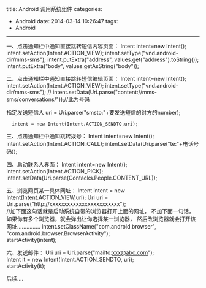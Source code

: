 title: Android  调用系统组件
categories:
  - Android
date: 2014-03-14 10:26:47
tags:
  - Android
---

一、点击通知栏中通知直接跳转短信内容页面：
     Intent intent=new Intent();
     intent.setAction(Intent.ACTION_VIEW);
     intent.setType("vnd.android-dir/mms-sms");
     intent.putExtra("address",  values.get("address").toString());
     intent.putExtra("body", values.getAsString("body"));

二、点击通知栏中通知直接跳转短信编辑页面：
     Intent intent=new Intent();
     intent.setAction(Intent.ACTION_VIEW);
     intent.setType("vnd.android-dir/mms-sms");
    // intent.setData(Uri.parse("content://mms-sms/conversations/"));//此为号码  

   指定发送短信人
      uri = Uri.parse("smsto:"+要发送短信的对方的number);    

      intent = new Intent(Intent.ACTION_SENDTO,uri);  

三、点击通知栏中通知跳转拨号：
      Intent intent=new Intent();
      intent.setAction(Intent.ACTION_CALL);
      intent.setData(Uri.parse("te:"+电话号码));

四、启动联系人界面：
    Intent intent=new Intent();
    intent.setAction(Intent.ACTION_PICK);
    intent.setData(Uri.parse(Contacks.People.CONTENT_URL));

五、浏览网页某一具体网址：
   Intent intent   = new Intent(Intent.ACTION_VIEW,uri);
   Uri uri = Uri.parse("http://xxxxxxxxxxxxxxxxxxxxxxxx");   
   //加下面这句话就是启动系统自带的浏览器打开上面的网址，  不加下面一句话，  如果你有多个浏览器，就会弹出让你选择某一浏览器，     然后改浏览器就会打开该网址...............
   intent.setClassName("com.android.browser", "com.android.browser.BrowserActivity");  
    startActivity(intent);

六、发送邮件：
    Uri uri = Uri.parse("mailto:xxx@abc.com");   
    Intent it = new Intent(Intent.ACTION_SENDTO, uri);   
    startActivity(it);   

后续....